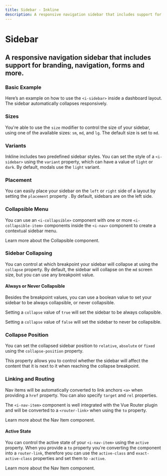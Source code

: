 ```yaml
---
title: Sidebar - Inkline
description: A responsive navigation sidebar that includes support for branding, navigation, forms and more.
---
```


<script setup>
import {
    ISidebarBasicExample,
    ISidebarCollapseBreakpointExample,
    ISidebarCollapseTrueExample,
    ISidebarCollapseFalseExample,
    ISidebarColorVariantsExample,
    ISidebarCollapsePositionExample,
    ISidebarCollapsibleExample,
    ISidebarSizeVariantsExample,
    ISidebarPlacementExample,
    ISidebarRoutingExample,
    ISidebarRoutingActiveExample
} from '@inkline/inkline/components/ISidebar/examples';
import { manifest } from '@inkline/inkline/components/ISidebar/manifest';

import { default as ISidebarBasicExampleHTML } from '@inkline/inkline/components/ISidebar/examples/basic.html?raw';
import { default as ISidebarBasicExampleJS } from '@inkline/inkline/components/ISidebar/examples/basic.js?raw';
import { default as ISidebarCollapseBreakpointExampleHTML } from '@inkline/inkline/components/ISidebar/examples/collapse-breakpoint.html?raw';
import { default as ISidebarCollapseBreakpointExampleJS } from '@inkline/inkline/components/ISidebar/examples/collapse-breakpoint.js?raw';
import { default as ISidebarCollapseTrueExampleHTML } from '@inkline/inkline/components/ISidebar/examples/collapse-true.html?raw';
import { default as ISidebarCollapseFalseExampleHTML } from '@inkline/inkline/components/ISidebar/examples/collapse-false.html?raw';
import { default as ISidebarColorVariantsExampleHTML } from '@inkline/inkline/components/ISidebar/examples/color-variants.html?raw';
import { default as ISidebarColorVariantsExampleJS } from '@inkline/inkline/components/ISidebar/examples/color-variants.js?raw';
import { default as ISidebarCollapsePositionExampleHTML } from '@inkline/inkline/components/ISidebar/examples/collapse-position.html?raw';
import { default as ISidebarCollapsePositionExampleJS } from '@inkline/inkline/components/ISidebar/examples/collapse-position.js?raw';
import { default as ISidebarCollapsibleExampleHTML } from '@inkline/inkline/components/ISidebar/examples/collapsible.html?raw';
import { default as ISidebarCollapsibleExampleJS } from '@inkline/inkline/components/ISidebar/examples/collapsible.js?raw';
import { default as ISidebarSizeVariantsExampleHTML } from '@inkline/inkline/components/ISidebar/examples/size-variants.html?raw';
import { default as ISidebarSizeVariantsExampleJS } from '@inkline/inkline/components/ISidebar/examples/size-variants.js?raw';
import { default as ISidebarPlacementExampleHTML } from '@inkline/inkline/components/ISidebar/examples/placement.html?raw';
import { default as ISidebarPlacementExampleJS } from '@inkline/inkline/components/ISidebar/examples/placement.js?raw';
import { default as ISidebarRoutingExampleHTML } from '@inkline/inkline/components/ISidebar/examples/routing.html?raw';
import { default as ISidebarRoutingExampleJS } from '@inkline/inkline/components/ISidebar/examples/routing.js?raw';
import { default as ISidebarRoutingActiveExampleHTML } from '@inkline/inkline/components/ISidebar/examples/routing-active.html?raw';
import { default as ISidebarRoutingActiveExampleJS } from '@inkline/inkline/components/ISidebar/examples/routing-active.js?raw';
</script>


# Sidebar
## A responsive navigation sidebar that includes support for branding, navigation, forms and more.

### Basic Example
Here’s an example on how to use the `<i-sidebar>` inside a dashboard layout. The sidebar automatically collapses responsively.

<example type="sidebar" :component="ISidebarBasicExample" :html="ISidebarBasicExampleHTML" :js="ISidebarBasicExampleJS"></example>

### Sizes
You're able to use the `size` modifier to control the size of your sidebar, using one of the available sizes: `sm`, `md`, and `lg`. 
The default size is set to `md`.

<example type="sidebar" :component="ISidebarSizeVariantsExample" :html="ISidebarSizeVariantsExampleHTML" :js="ISidebarSizeVariantsExampleJS"></example>

### Variants
Inkline includes two predefined sidebar styles. You can set the style of a `<i-sidebar>` using the `variant` property, which can have a value of `light` or `dark`. By default, modals use the `light` variant.

<example type="sidebar" :component="ISidebarColorVariantsExample" :html="ISidebarColorVariantsExampleHTML" :js="ISidebarColorVariantsExampleJS"></example>

### Placement
You can easily place your sidebar on the `left` or `right` side of a layout by setting the `placement` property . By default, sidebars are on the left side.

<example type="sidebar" :component="ISidebarPlacementExample" :html="ISidebarPlacementExampleHTML" :js="ISidebarPlacementExampleJS"></example>

### Collapsible Menu
You can use an `<i-collapsible>` component with one or more `<i-collapsible-item>` components inside the `<i-nav>` component to create a contextual sidebar menu. 

<router-link :to="{ name: 'docs-components-collapsible' }">Learn more about the Collapsible component.</router-link>

<example type="sidebar" :component="ISidebarCollapsibleExample" :html="ISidebarCollapsibleExampleHTML" :js="ISidebarCollapsibleExampleJS"></example>

### Sidebar Collapsing
You can control at which breakpoint your sidebar will collapse at using the `collapse` property. By default, the sidebar will collapse on the `md` screen size, but you can use any breakpoint value.

<example type="sidebar" :component="ISidebarCollapseBreakpointExample" :html="ISidebarCollapseBreakpointExampleHTML" :js="ISidebarCollapseBreakpointExampleJS"></example>

#### Always or Never Collapsible

Besides the breakpoint values, you can use a boolean value to set your sidebar to be always collapsible, or never collapsible.

Setting a `collapse` value of `true` will set the sidebar to be always collapsible.

<example type="sidebar" :component="ISidebarCollapseTrueExample" :html="ISidebarCollapseTrueExampleHTML"></example>

Setting a `collapse` value of `false` will set the sidebar to never be collapsible.

<example type="sidebar" :component="ISidebarCollapseFalseExample" :html="ISidebarCollapseFalseExampleHTML"></example>

### Collapse Position
You can set the collapsed sidebar position to `relative`, `absolute` or `fixed` using the `collapse-position` property.

This property allows you to control whether the sidebar will affect the content that it is next to it when reaching the collapse breakpoint.

<example type="sidebar" :component="ISidebarCollapsePositionExample" :html="ISidebarCollapsePositionExampleHTML" :js="ISidebarCollapsePositionExampleJS"></example>

### Linking and Routing
Nav items will be automatically converted to link anchors `<a>` when providing a `href` property. You can also specify `target` and `rel` properties.

The `<i-nav-item>` component is well integrated with the Vue Router plugin and will be converted to a `<router-link>` when using the `to` property.

<router-link :to="{ name: 'docs-components-nav' }">Learn more about the Nav Item component.</router-link>

<example type="sidebar" :component="ISidebarRoutingExample" :html="ISidebarRoutingExampleHTML"></example>

#### Active State

You can control the active state of your `<i-nav-item>` using the `active` property. When you provide a `to` property you're converting the component into a `router-link`, therefore you can use the `active-class` and `exact-active-class` properties and set them to `-active`.

<router-link :to="{ name: 'docs-components-nav' }">Learn more about the Nav Item component.</router-link>

<example type="sidebar" :component="ISidebarRoutingActiveExample" :html="ISidebarRoutingActiveExampleHTML"></example>
